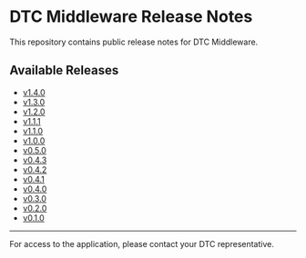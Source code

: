 # DTC Middleware Release Notes

This repository contains public release notes for DTC Middleware.

## Available Releases

- [v1.4.0](./v1.4.0.md)
- [v1.3.0](./v1.3.0.md)
- [v1.2.0](./v1.2.0.md)
- [v1.1.1](./v1.1.1.md)
- [v1.1.0](./v1.1.0.md)
- [v1.0.0](./v1.0.0.md)
- [v0.5.0](./v0.5.0.md)
- [v0.4.3](./v0.4.3.md)
- [v0.4.2](./v0.4.2.md)
- [v0.4.1](./v0.4.1.md)
- [v0.4.0](./v0.4.0.md)
- [v0.3.0](./v0.3.0.md)
- [v0.2.0](./v0.2.0.md)
- [v0.1.0](./v0.1.0.md)

---

For access to the application, please contact your DTC representative.
